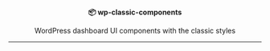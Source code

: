 <div align="center">
  <strong>📦 wp-classic-components</strong>
  <p>WordPress dashboard UI components with the classic styles</p>
</div>

---
